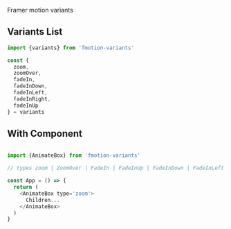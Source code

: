 Framer motion variants


## Variants List
```js
import {variants} from 'fmotion-variants'

const {
  zoom,
  zoomOver,
  fadeIn,
  fadeInDown,
  fadeInLeft,
  fadeInRight,
  fadeInUp
} = variants

```


## With Component
```js

import {AnimateBox} from 'fmotion-variants'

// types zoom | ZoomOver | FadeIn | FadeInUp | FadeInDown | FadeInLeft | FadeInRight

const App = () => {
  return (
    <AnimateBox type='zoom'>
      Children...
    </AnimateBox>
  )
}

```